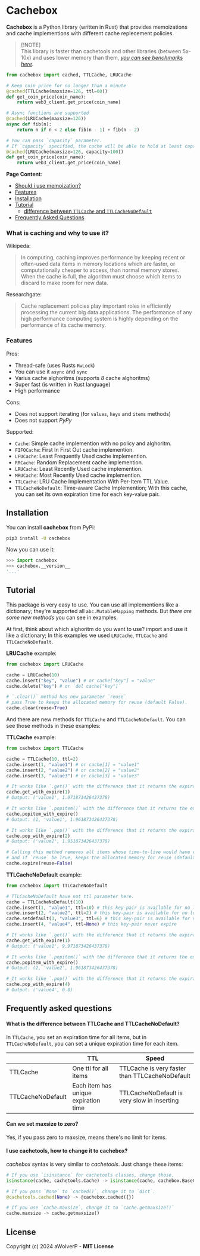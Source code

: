 # Cachebox
**Cachebox** is a Python library (written in Rust) that provides memoizations and cache implementions with
different cache replecement policies.

> [!NOTE]\
> This library is faster than cachetools and other libraries (between 5x-10x) and uses lower memory than them, [*you can see benchmarks here*](BENCHMARK.md).

```python
from cachebox import cached, TTLCache, LRUCache

# Keep coin price for no longer than a minute
@cached(TTLCache(maxsize=126, ttl=60))
def get_coin_price(coin_name):
    return web3_client.get_price(coin_name)

# Async functions are supported
@cached(LRUCache(maxsize=126))
async def fib(n):
    return n if n < 2 else fib(n - 1) + fib(n - 2)

# You can pass `capacity` parameter.
# If `capacity` specified, the cache will be able to hold at least capacity elements without reallocating.
@cached(LRUCache(maxsize=126, capacity=100))
def get_coin_price(coin_name):
    return web3_client.get_price(coin_name)
```

**Page Content**:
- [Should i use memoization?](#what-is-caching-and-why-to-use-it)
- [Features](#features)
- [Installation](#installation)
- [Tutorial](#tutorial)
    - [difference between `TTLCache` and `TTLCacheNoDefault`](#what-is-the-difference-between-ttlcache-and-ttlcachenodefault)
- [Frequently Asked Questions](#frequently-asked-questions)

### What is caching and why to use it?
Wikipeda:
> In computing, caching improves performance by keeping recent or often-used data
 items in memory locations which are faster, or computationally cheaper to access,
 than normal memory stores. When the cache is full, the algorithm must choose which
 items to discard to make room for new data. 

Researchgate:
> Cache replacement policies play important roles in efficiently processing the current
 big data applications. The performance of any high performance computing system is highly
 depending on the performance of its cache memory. 


### Features
Pros:
- Thread-safe (uses Rusts `RwLock`)
- You can use it `async` and `sync`
- Varius cache alghoritms (supports *8* cache alghoritms)
- Super fast (is written in Rust language)
- High performance

Cons:
- Does not support iterating (for `values`, `keys` and `items` methods)
- Does not support *PyPy*

Supported:
- `Cache`: Simple cache implemention with no policy and alghoritm.
- `FIFOCache`: First In First Out cache implemention.
- `LFUCache`: Least Frequently Used cache implemention.
- `RRCache`: Random Replacement cache implemention.
- `LRUCache`: Least Recently Used cache implemention.
- `MRUCache`: Most Recently Used cache implemention.
- `TTLCache`: LRU Cache Implementation With Per-Item TTL Value.
- `TTLCacheNoDefault`: Time-aware Cache Implemention; With this cache, you can set its own expiration time for each key-value pair.


## Installation
You can install **cachebox** from PyPi:
```sh
pip3 install -U cachebox
```

Now you can use it:
```python
>>> import cachebox
>>> cachebox.__version__
'...'
```

## Tutorial
This package is very easy to use. You can use all implementions like a dictionary;
they're supported all `abc.MutableMapping` methods.
But *there are some new methods* you can see in examples.

At first, think about which alghoritm do you want to use? import and use it like a dictionary; In this examples we used `LRUCache`, `TTLCache` and `TTLCacheNoDefault`. 

**LRUCache** example:
```python
from cachebox import LRUCache

cache = LRUCache(10)
cache.insert("key", "value") # or cache["key"] = "value"
cache.delete("key") # or `del cache["key"]`

# `.clear()` method has new parameter `reuse`
# pass True to keeps the allocated memory for reuse (default False).
cache.clear(reuse=True)
```

And there are new methods for `TTLCache` and `TTLCacheNoDefault`. You can see those methods
in these examples:

**TTLCache** example:
```python
from cachebox import TTLCache

cache = TTLCache(10, ttl=2)
cache.insert(1, "value1") # or cache[1] = "value1"
cache.insert(2, "value2") # or cache[2] = "value2"
cache.insert(3, "value3") # or cache[3] = "value3"

# It works like `.get()` with the difference that it returns the expiration of item in seconds.
cache.get_with_expire(1)
# Output: ('value1', 1.971873426437378)

# It works like `.popitem()` with the difference that it returns the expiration of item in seconds.
cache.popitem_with_expire()
# Output: (1, 'value1', 1.961873426437378)

# It works like `.pop()` with the difference that it returns the expiration of item in seconds.
cache.pop_with_expire(2)
# Output: ('value2', 1.951873426437378)

# Calling this method removes all items whose time-to-live would have expired by time,
# and if `reuse` be True, keeps the allocated memory for reuse (default False).
cache.expire(reuse=False)
```

**TTLCacheNoDefault** example:
```python
from cachebox import TTLCacheNoDefault

# TTLCacheNoDefault have not ttl parameter here.
cache = TTLCacheNoDefault(10)
cache.insert(1, "value1", ttl=10) # this key-pair is available for no longer than 10 seconds
cache.insert(2, "value2", ttl=2) # this key-pair is available for no longer than 2 seconds
cache.setdefault(3, "value3", ttl=6) # this key-pair is available for no longer than 6 seconds
cache.insert(4, "value4", ttl=None) # this key-pair never expire

# It works like `.get()` with the difference that it returns the expiration of item in seconds.
cache.get_with_expire(1)
# Output: ('value1', 9.971873426437378)

# It works like `.popitem()` with the difference that it returns the expiration of item in seconds.
cache.popitem_with_expire()
# Output: (2, 'value2', 1.961873426437378)

# It works like `.pop()` with the difference that it returns the expiration of item in seconds.
cache.pop_with_expire(4) 
# Output: ('value4', 0.0)
```

## Frequently asked questions
#### What is the difference between TTLCache and TTLCacheNoDefault?
In `TTLCache`, you set an expiration time for all items, but in `TTLCacheNoDefault`,
you can set a unique expiration time for each item.

|              | TTL         | Speed   |
| ------------ | ----------- | ------- |
| TTLCache     | One ttl for all items       | TTLCache is very faster than TTLCacheNoDefault |
| TTLCacheNoDefault    | Each item has unique expiration time | TTLCacheNoDefault is very slow in inserting |


#### Can we set maxsize to zero?
Yes, if you pass zero to maxsize, means there's no limit for items.

#### I use cachetools, how to change it to cachebox?
*cachebox* syntax is very similar to *cachetools*.
Just change these items:
```python
# If you use `isinstance` for cachetools classes, change those.
isinstance(cache, cachetools.Cache) -> isinstance(cache, cachebox.BaseCacheImpl)

# If you pass `None` to `cached()`, change it to `dict`.
@cachetools.cached(None) -> @cachebox.cached({})

# If you use `cache.maxsize`, change it to `cache.getmaxsize()`
cache.maxsize -> cache.getmaxsize()
```

## License
Copyright (c) 2024 aWolverP - **MIT License**
